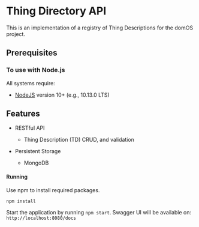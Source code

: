 # Thing Directory API
This is an implementation of a registry of Thing Descriptions for the domOS project.

## Prerequisites
### To use with Node.js
All systems require:
* [NodeJS](https://nodejs.org/) version 10+ (e.g., 10.13.0 LTS)

## Features
* RESTful API
    * Thing Description (TD) CRUD,  and validation

* Persistent Storage
  * MongoDB
#### Running
Use npm to install required packages. 
```
npm install
```

Start the application by running `npm start`.
Swagger UI will be available on: `http://localhost:8080/docs`
